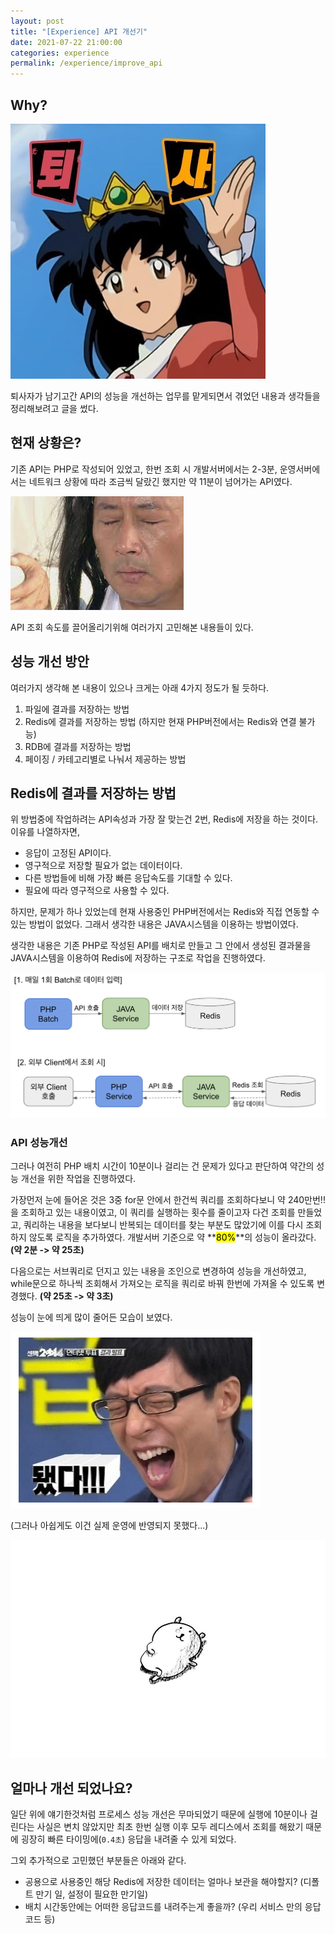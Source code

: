 ```yaml
---
layout: post
title: "[Experience] API 개선기"
date: 2021-07-22 21:00:00
categories: experience
permalink: /experience/improve_api
---
```


## Why?

<img src = "/img/가영이 퇴사.jpeg" class="middle-image"/>

퇴사자가 남기고간 API의 성능을 개선하는 업무를 맡게되면서 겪었던 내용과 생각들을 정리해보려고 글을 썼다.


## 현재 상황은?

기존 API는 PHP로 작성되어 있었고, 한번 조회 시 개발서버에서는 2-3분, 운영서버에서는 네트워크 상황에 따라 조금씩 달랐긴 했지만 약 11분이 넘어가는 API였다.

<img src = "/img/전광렬_참자짤.jpeg" class="middle-image"/>

API 조회 속도를 끌어올리기위해 여러가지 고민해본 내용들이 있다.


## 성능 개선 방안

여러가지 생각해 본 내용이 있으나 크게는 아래 4가지 정도가 될 듯하다. 

1. 파일에 결과를 저장하는 방법
2. Redis에 결과를 저장하는 방법 (하지만 현재 PHP버전에서는 Redis와 연결 불가능) 
3. RDB에 결과를 저장하는 방법
4. 페이징 / 카테고리별로 나눠서 제공하는 방법
   

## Redis에 결과를 저장하는 방법

위 방법중에 작업하려는 API속성과 가장 잘 맞는건 2번, Redis에 저장을 하는 것이다. 이유를 나열하자면, 

- 응답이 고정된 API이다.
- 영구적으로 저장할 필요가 없는 데이터이다.
- 다른 방법들에 비해 가장 빠른 응답속도를 기대할 수 있다.
- 필요에 따라 영구적으로 사용할 수 있다.

하지만, 문제가 하나 있었는데 현재 사용중인 PHP버전에서는 Redis와 직접 연동할 수 있는 방법이 없었다. 그래서 생각한 내용은 JAVA시스템을 이용하는 방법이였다.

생각한 내용은 기존 PHP로 작성된 API를 배치로 만들고 그 안에서 생성된 결과물을 JAVA시스템을 이용하여 Redis에 저장하는 구조로 작업을 진행하였다.

<img src = "/img/api개선구조.png" class="middle-image"/>



### API 성능개선

그러나 여전히 PHP 배치 시간이 10분이나 걸리는 건 문제가 있다고 판단하여 약간의 성능 개선을 위한 작업을 진행하였다.

 가장먼저 눈에 들어온 것은 3중 for문 안에서 한건씩 쿼리를 조회하다보니 약 240만번!! 을 조회하고 있는 내용이였고, 이 쿼리를 실행하는 횟수를 줄이고자 다건 조회를 만들었고, 쿼리하는 내용을 보다보니 반복되는 데이터를 찾는 부분도 많았기에 이를 다시 조회하지 않도록 로직을 추가하였다. 개발서버 기준으로 약 **<mark>80%</mark>**의 성능이 올라갔다. 
**(약 2분 -> 약 25초)**

다음으로는 서브쿼리로 던지고 있는 내용을 조인으로 변경하여 성능을 개선하였고, while문으로 하나씩 조회해서 가져오는 로직을 쿼리로 바꿔 한번에 가져올 수 있도록 변경했다. 
**(약 25초 -> 약 3초)**

성능이 눈에 띄게 많이 줄어든 모습이 보였다.

<img src = "/img/유재석_됐다.png" class="middle-image"/>

(그러나 아쉽게도 이건 실제 운영에 반영되지 못했다...)

<img src = "/img/곰돌이_심란.jpeg" class="small-image"/>

## 얼마나 개선 되었나요?

일단 위에 얘기한것처럼 프로세스 성능 개선은 무마되었기 때문에 실행에 10분이나 걸린다는 사실은 변치 않았지만 최초 한번 실행 이후 모두 레디스에서 조회를 해왔기 때문에 굉장히 빠른 타이밍에(`0.4초`) 응답을 내려줄 수 있게 되었다. 

그외 추가적으로 고민했던 부분들은 아래와 같다. 

- 공용으로 사용중인 해당 Redis에 저장한 데이터는 얼마나 보관을 해야할지? (디폴트 만기 일, 설정이 필요한 만기일)
- 배치 시간동안에는 어떠한 응답코드를 내려주는게 좋을까? (우리 서비스 만의 응답 코드 등)